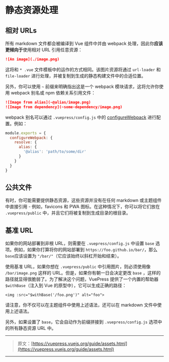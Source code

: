# 静态资源处理

## 相对 URLs

所有 markdown 文件都会被编译到 Vue 组件中并由 webpack 处理，因此你**应该更倾向于**使用相对 URL 引用任意资源：

``` md
![An image](./image.png)
```

这将和 `* .vue` 文件模板中的运作的方式相同。该图片资源将通过 `url-loader` 和 `file-loader` 进行处理，并被复制到生成的静态构建文件中的合适位置。

另外，你可以使用 `~` 前缀来明确指出这是一个 webpack 模块请求，这将允许你使用 webpack 别名或 npm 依赖关系引用文件：

``` md
![Image from alias](~@alias/image.png)
![Image from dependency](~some-dependency/image.png)
```

webpack 别名可以通过 `.vuepress/config.js` 中的 [configureWebpack](/config/#configurewebpack) 进行配置。例如：

``` js
module.exports = {
  configureWebpack: {
    resolve: {
      alias: {
        '@alias': 'path/to/some/dir'
      }
    }
  }
}
```

## 公共文件

有时，你可能需要提供静态资源，这些资源并没有在任何 markdown 或主题组件中直接引用 - 例如，favicons 和 PWA 图标。在这种情况下，你可以将它们放在 `.vuepress/public` 中，并且它们将被复制到生成目录的根目录。

## 基准 URL

如果你的网站部署到非根 URL，则需要在 `.vuepress/config.js` 中设置 `base` 选项。例如，如果你打算将你的网站部署到 `https://foo.github.io/bar/`，那么`base`应该设置为 `"/bar/"`（它应该始终以斜杠开始和结束）。

使用基准 URL，如果你想在 `.vuepress/public` 中引用图片，则必须使用像 `/bar/image.png` 这样的 URL。但是，如果你有朝一日会决定更改 `base` ，这样的路径就显得很脆弱了。为了解决这个问题，VuePress 提供了一个内置的帮助器 `$withBase`（注入到 Vue 的原型中），它可以生成正确的路径：

``` vue
<img :src="$withBase('/foo.png')" alt="foo">
```

请注意，你不仅可以在主题组件中使用上述语法，还可以在 markdown 文件中使用上述语法。

另外，如果设置了 `base`，它会自动作为前缀拼接到 `.vuepress/config.js` 选项中的所有静态资源 URL 中。

***

> 原文：[https://vuepress.vuejs.org/guide/assets.html](https://vuepress.vuejs.org/guide/assets.html)

***
